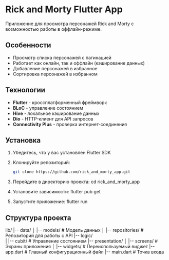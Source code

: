 # Rick and Morty Flutter App

Приложение для просмотра персонажей Rick and Morty с возможностью работы в оффлайн-режиме.

## Особенности

- Просмотр списка персонажей с пагинацией
- Работает как онлайн, так и оффлайн (кэширование данных)
- Добавление персонажей в избранное
- Сортировка персонажей в избранном 

## Технологии

- **Flutter** - кроссплатформенный фреймворк
- **BLoC** - управление состоянием
- **Hive** - локальное кэширование данных
- **Dio** - HTTP-клиент для API запросов
- **Connectivity Plus** - проверка интернет-соединения

## Установка

1. Убедитесь, что у вас установлен Flutter SDK

2. Клонируйте репозиторий:
   ```bash
   git clone https://github.com/rick_and_morty_app.git

3. Перейдите в директорию проекта:
   cd rick_and_morty_app 

4. Установите зависимости:
   flutter pub get

5. Запустите приложение: 
   flutter run

## Структура проекта

lib/
|-- data/
│   |-- models/       # Модель данных
│   |-- repositories/ # Репозиторий для работы с API
|-- logic/            
|   |-- cubit/        # Управление состоянием
|-- presentation/
│   |-- screens/      # Экраны приложения
│   |-- widgets/      # Переиспользуемый виджет
|-- app.dart          # Главный конфигурационный файл
|-- main.dart         # Точка входа
